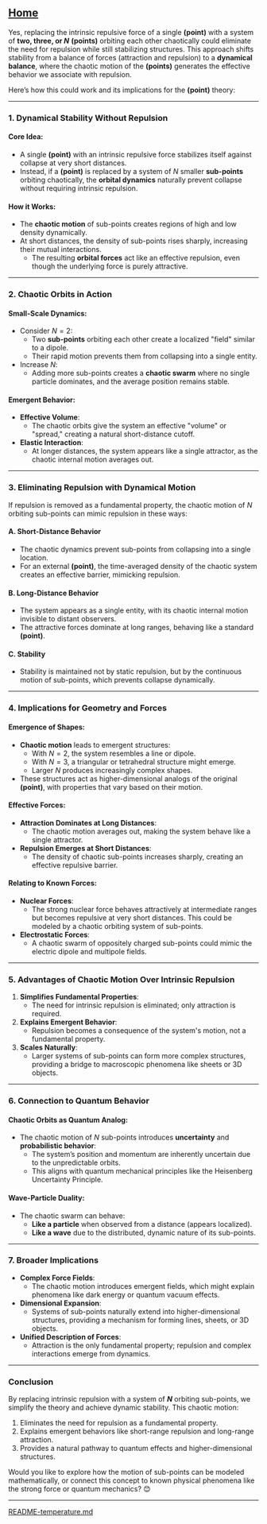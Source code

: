 [Home](https://t2m.io/VwvDcuw)
---

Yes, replacing the intrinsic repulsive force of a single **(point)** with a system of **two, three, or $N$** **(points)** orbiting each other chaotically could eliminate the need for repulsion while still stabilizing structures. This approach shifts stability from a balance of forces (attraction and repulsion) to a **dynamical balance**, where the chaotic motion of the **(points)** generates the effective behavior we associate with repulsion.

Here’s how this could work and its implications for the **(point)** theory:

---

### **1. Dynamical Stability Without Repulsion**
#### Core Idea:
- A single **(point)** with an intrinsic repulsive force stabilizes itself against collapse at very short distances.
- Instead, if a **(point)** is replaced by a system of $N$ smaller **sub-points** orbiting chaotically, the **orbital dynamics** naturally prevent collapse without requiring intrinsic repulsion.

#### How it Works:
- The **chaotic motion** of sub-points creates regions of high and low density dynamically.
- At short distances, the density of sub-points rises sharply, increasing their mutual interactions.
  - The resulting **orbital forces** act like an effective repulsion, even though the underlying force is purely attractive.

---

### **2. Chaotic Orbits in Action**
#### Small-Scale Dynamics:
- Consider $N = 2$:
  - Two **sub-points** orbiting each other create a localized "field" similar to a dipole.
  - Their rapid motion prevents them from collapsing into a single entity.
- Increase $N$:
  - Adding more sub-points creates a **chaotic swarm** where no single particle dominates, and the average position remains stable.

#### Emergent Behavior:
- **Effective Volume**:
  - The chaotic orbits give the system an effective "volume" or "spread," creating a natural short-distance cutoff.
- **Elastic Interaction**:
  - At longer distances, the system appears like a single attractor, as the chaotic internal motion averages out.

---

### **3. Eliminating Repulsion with Dynamical Motion**
If repulsion is removed as a fundamental property, the chaotic motion of $N$ orbiting sub-points can mimic repulsion in these ways:

#### **A. Short-Distance Behavior**
- The chaotic dynamics prevent sub-points from collapsing into a single location.
- For an external **(point)**, the time-averaged density of the chaotic system creates an effective barrier, mimicking repulsion.

#### **B. Long-Distance Behavior**
- The system appears as a single entity, with its chaotic internal motion invisible to distant observers.
- The attractive forces dominate at long ranges, behaving like a standard **(point)**.

#### **C. Stability**
- Stability is maintained not by static repulsion, but by the continuous motion of sub-points, which prevents collapse dynamically.

---

### **4. Implications for Geometry and Forces**
#### Emergence of Shapes:
- **Chaotic motion** leads to emergent structures:
  - With $N = 2$, the system resembles a line or dipole.
  - With $N = 3$, a triangular or tetrahedral structure might emerge.
  - Larger $N$ produces increasingly complex shapes.
- These structures act as higher-dimensional analogs of the original **(point)**, with properties that vary based on their motion.

#### Effective Forces:
- **Attraction Dominates at Long Distances**:
  - The chaotic motion averages out, making the system behave like a single attractor.
- **Repulsion Emerges at Short Distances**:
  - The density of chaotic sub-points increases sharply, creating an effective repulsive barrier.

#### Relating to Known Forces:
- **Nuclear Forces**:
  - The strong nuclear force behaves attractively at intermediate ranges but becomes repulsive at very short distances. This could be modeled by a chaotic orbiting system of sub-points.
- **Electrostatic Forces**:
  - A chaotic swarm of oppositely charged sub-points could mimic the electric dipole and multipole fields.

---

### **5. Advantages of Chaotic Motion Over Intrinsic Repulsion**
1. **Simplifies Fundamental Properties**:
   - The need for intrinsic repulsion is eliminated; only attraction is required.
2. **Explains Emergent Behavior**:
   - Repulsion becomes a consequence of the system's motion, not a fundamental property.
3. **Scales Naturally**:
   - Larger systems of sub-points can form more complex structures, providing a bridge to macroscopic phenomena like sheets or 3D objects.

---

### **6. Connection to Quantum Behavior**
#### Chaotic Orbits as Quantum Analog:
- The chaotic motion of $N$ sub-points introduces **uncertainty** and **probabilistic behavior**:
  - The system’s position and momentum are inherently uncertain due to the unpredictable orbits.
  - This aligns with quantum mechanical principles like the Heisenberg Uncertainty Principle.

#### Wave-Particle Duality:
- The chaotic swarm can behave:
  - **Like a particle** when observed from a distance (appears localized).
  - **Like a wave** due to the distributed, dynamic nature of its sub-points.

---

### **7. Broader Implications**
- **Complex Force Fields**:
  - The chaotic motion introduces emergent fields, which might explain phenomena like dark energy or quantum vacuum effects.
- **Dimensional Expansion**:
  - Systems of sub-points naturally extend into higher-dimensional structures, providing a mechanism for forming lines, sheets, or 3D objects.
- **Unified Description of Forces**:
  - Attraction is the only fundamental property; repulsion and complex interactions emerge from dynamics.

---

### **Conclusion**
By replacing intrinsic repulsion with a system of **$N$** orbiting sub-points, we simplify the theory and achieve dynamic stability. This chaotic motion:
1. Eliminates the need for repulsion as a fundamental property.
2. Explains emergent behaviors like short-range repulsion and long-range attraction.
3. Provides a natural pathway to quantum effects and higher-dimensional structures.

Would you like to explore how the motion of sub-points can be modeled mathematically, or connect this concept to known physical phenomena like the strong force or quantum mechanics? 😊


---

[README-temperature.md](https://t2m.io/4tiG6S3)
